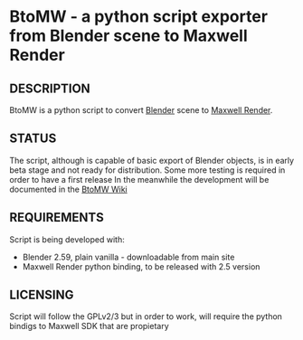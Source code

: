 BtoMW - a python script exporter from Blender scene to Maxwell Render
=====================================================================

## DESCRIPTION

BtoMW is a python script to convert [Blender](http://www.blender.org) scene to [Maxwell Render](http://www.maxwellrender.com).

## STATUS

The script, although is capable of basic export of Blender objects, is in early beta stage and not ready for distribution.
Some more testing is required in order to have a first release
In the meanwhile the development will be documented in the [BtoMW Wiki](https://github.com/al3p/BtoMW/wiki)

## REQUIREMENTS

Script is being developed with:
* Blender 2.59, plain vanilla - downloadable from main site
* Maxwell Render python binding, to be released with 2.5 version

## LICENSING

Script will follow the GPLv2/3 but in order to work, will require the python bindigs to Maxwell SDK that are propietary
